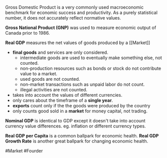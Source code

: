 Gross Domestic Product is a very commonly used macroeconomic benchmark for economic success and productivity. As a purely statistical number, it does not accurately reflect normative values.

**Gross National Product (GNP)** was used to measure economic output of Canada prior to 1986.

**Real GDP** measures the net values of goods produced by a [[Market]]
- **final goods** and services are only considered.
	- intermediate goods are used to eventually make something else, not counted.
	- non-production resources such as bonds or stock do not contribute value to a market.
	- used goods are not counted.
	- non-market transactions such as unpaid labor do not count.
	- illegal activities are not counted.
- takes into account the values of different currencies.
- only cares about the timeframe of a **single year**.
- **exports** count only if the the goods were produced by the country
- only counts good sold in a **market** for money capital, not trading.

**Nominal GDP** is identical to GDP except it doesn't take into account currency value differences. eg. inflation or different currency types.

**Real GDP per Capita** is a common ballpark for economic health.
**Real GDP Growth Rate** is another great ballpark for changing economic health.

#Market #Fourder